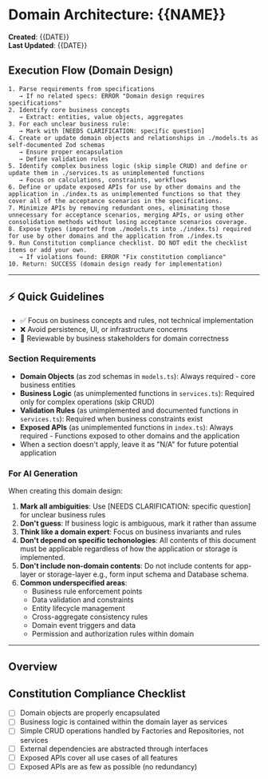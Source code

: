 # Domain Architecture: {{NAME}}

**Created**: {{DATE}}  
**Last Updated**: {{DATE}}

## Execution Flow (Domain Design)
```
1. Parse requirements from specifications
   → If no related specs: ERROR "Domain design requires specifications"
2. Identify core business concepts
   → Extract: entities, value objects, aggregates
3. For each unclear business rule:
   → Mark with [NEEDS CLARIFICATION: specific question]
4. Create or update domain objects and relationships in ./models.ts as self-documented Zod schemas
   → Ensure proper encapsulation
   → Define validation rules
5. Identify complex business logic (skip simple CRUD) and define or update them in ./services.ts as unimplemented functions
   → Focus on calculations, constraints, workflows
6. Define or update exposed APIs for use by other domains and the application in ./index.ts as unimplemented functions so that they cover all of the acceptance scenarios in the specifications.
7. Minimize APIs by removing redundant ones, eliminating those unnecessary for acceptance scenarios, merging APIs, or using other consolidation methods without losing acceptance scenarios coverage.
8. Expose types (imported from ./models.ts into ./index.ts) required for use by other domains and the application from ./index.ts
9. Run Constitution compliance checklist. DO NOT edit the checklist items or add your own.
   → If violations found: ERROR "Fix constitution compliance"
10. Return: SUCCESS (domain design ready for implementation)
```

---

## ⚡ Quick Guidelines
- ✅ Focus on business concepts and rules, not technical implementation
- ❌ Avoid persistence, UI, or infrastructure concerns
- 🏢 Reviewable by business stakeholders for domain correctness

### Section Requirements
- **Domain Objects** (as zod schemas in `models.ts`): Always required - core business entities
- **Business Logic** (as unimplemented functions in `services.ts`): Required only for complex operations (skip CRUD)
- **Validation Rules** (as unimplemented and documented functions in `services.ts`): Required when business constraints exist
- **Exposed APIs** (as unimplemented functions in `index.ts`): Always required - Functions exposed to other domains and the application
- When a section doesn't apply, leave it as "N/A" for future potential application


### For AI Generation
When creating this domain design:
1. **Mark all ambiguities**: Use [NEEDS CLARIFICATION: specific question] for unclear business rules
2. **Don't guess**: If business logic is ambiguous, mark it rather than assume
3. **Think like a domain expert**: Focus on business invariants and rules
4. **Don't depend on specific techonologies**: All contents of this document must be applicable regardless of how the application or storage is implemented.
5. **Don't include non-domain contents**: Do not include contents for app-layer or storage-layer e.g., form input schema and Database schema.
6. **Common underspecified areas**:
   - Business rule enforcement points
   - Data validation and constraints
   - Entity lifecycle management
   - Cross-aggregate consistency rules
   - Domain event triggers and data
   - Permission and authorization rules within domain

---

## Overview
<!-- Brief description of this domain and its responsibilities -->

## Constitution Compliance Checklist
<!-- Verify adherence to constitution.md principles -->
- [ ] Domain objects are properly encapsulated
- [ ] Business logic is contained within the domain layer as services
- [ ] Simple CRUD operations handled by Factories and Repositories, not services
- [ ] External dependencies are abstracted through interfaces
- [ ] Exposed APIs cover all use cases of all features
- [ ] Exposed APIs are as few as possible (no redundancy)
